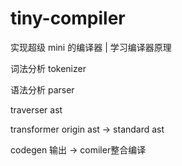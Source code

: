 # tiny-compiler
实现超级 mini 的编译器 | 学习编译器原理

词法分析 tokenizer

语法分析 parser

traverser ast

transformer origin ast -> standard ast

codegen 输出 -> comiler整合编译
